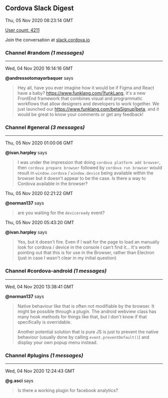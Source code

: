 ## Cordova Slack Digest
Thu, 05 Nov 2020 08:23:14 GMT

[User count: 4211](https://cordova.slack.com/)


Join the conversation at [slack.cordova.io](http://slack.cordova.io/)

### __Channel #random__ _(1 messages)_
---

Wed, 04 Nov 2020 16:14:16 GMT

__@andressotomayorbaquer__ says 
> Hey all, have you ever imagine how it would be if Figma and React have a baby?
> <https://www.funklang.com/|funkLang>, it's a new FrontEnd framework that combines visual and programmatic workflows that allow designers and developers to work together.
> We just launched our <https://www.funklang.com/betaSignup|beta>, and it would be great to know your comments or get any feedback!
> 

### __Channel #general__ _(3 messages)_
---

Thu, 05 Nov 2020 01:00:06 GMT

__@ivan.harpley__ says 
> I was under the impression that doing `cordova platform add browser`, then `cordova prepare browser` followed by `cordova run browser` would result in `window.cordova` / `window.device` being available within the browser but it doesn't appear to be the case. Is there a way to Cordova available in the browser?
> 

Thu, 05 Nov 2020 02:21:22 GMT

__@norman137__ says 
> are you waiting for the `deviceready` event?
> 

Thu, 05 Nov 2020 05:43:20 GMT

__@ivan.harpley__ says 
> Yes, but it doesn't fire. Even if I wait for the page to load an manually look for cordova / device in the console I can't find it... It's worth pointing out that this is for use in the Browser, rather than Electron (just in case I wasn't clear in my initial question)
> 

### __Channel #cordova-android__ _(1 messages)_
---

Wed, 04 Nov 2020 13:38:41 GMT

__@norman137__ says 
> Native behaviour like that is often not modifiable by the browser. It might be possible through a plugin. The android webview class has many hook methods for things like that, but I don't know if that specifically is overridable.
> 
> Another potential solution that is pure JS is just to prevent the native behaviour (usually done by calling `event.preventDefault()`) and display your own popup menu instead.
> 

### __Channel #plugins__ _(1 messages)_
---

Wed, 04 Nov 2020 12:24:43 GMT

__@g.asci__ says 
> Is there a working plugin for facebook analytics?
> 
